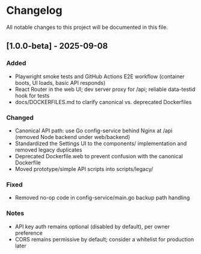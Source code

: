 # Changelog

All notable changes to this project will be documented in this file.

## [1.0.0-beta] - 2025-09-08
### Added
- Playwright smoke tests and GitHub Actions E2E workflow (container boots, UI loads, basic API responds)
- React Router in the web UI; dev server proxy for /api; reliable data-testid hook for tests
- docs/DOCKERFILES.md to clarify canonical vs. deprecated Dockerfiles

### Changed
- Canonical API path: use Go config-service behind Nginx at /api (removed Node backend under web/backend)
- Standardized the Settings UI to the components/ implementation and removed legacy duplicates
- Deprecated Dockerfile.web to prevent confusion with the canonical Dockerfile
- Moved prototype/simple API scripts into scripts/legacy/

### Fixed
- Removed no-op code in config-service/main.go backup path handling

### Notes
- API key auth remains optional (disabled by default), per owner preference
- CORS remains permissive by default; consider a whitelist for production later

